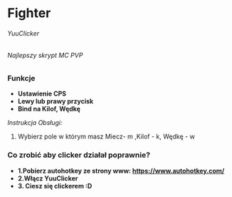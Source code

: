 # Fighter
###### YuuClicker
###### Najlepszy skrypt MC PVP
### Funkcje ###
- **Ustawienie CPS**
- **Lewy lub prawy przycisk**
- **Bind na Kilof, Wędkę**

*Instrukcja Obsługi:*
1. Wybierz pole w którym masz Miecz- m ,Kilof - k, Wędkę - w

### Co zrobić aby clicker działał poprawnie? ###
- **1.Pobierz autohotkey ze strony www: https://www.autohotkey.com/**
- **2.Włącz YuuClicker**
- **3. Ciesz się clickerem :D**

